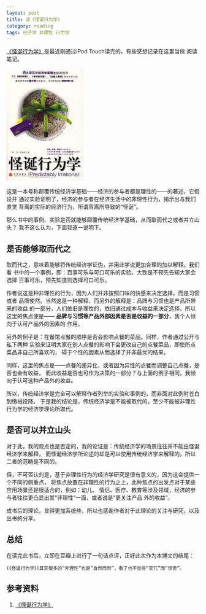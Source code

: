 ```yaml
---
layout: post
title: 读《怪诞行为学》
category: reading
tags: 经济学 非理性 行为学
---
```


[《怪诞行为学》][《怪诞行为学》]是最近刚通过iPod Touch读完的，有些感想记录在这里当做
阅读笔记。

![guaidan](/assets/images/guaidan.jpg)

这是一本号称颠覆传统经济学基础——经济的参与者都是理性的——的著述，它假设并
通过实验证明了，经济的参与者在经济生活中的非理性行为，揭示出与我们直觉
背离的实际的经济行为，所谓背离所导致的“怪诞”。

那么书中的事例、实验是否就能够颠覆传统经济学基础，从而取而代之或者并立山头？
我不这么认为，下面我逐一说明下。

## 是否能够取而代之

取而代之，意味着能够将传统经济学证伪，并用此学说更加合理的加以解释。我们看
书中的一个事例，即：百事可乐与可口可乐的实验，大致是不预先告知大家会选择
百事可乐，预先知道则选择可口可乐。

作者说这是种非理性的行为，因为人们并非按照口味的快感来决定选择，而是习惯或者
品牌使然。当然这是一种解释，而另外的解释是：品牌与习惯也是产品所带来的收益
的一部分，人们依旧是理性的，依旧通过成本与收益来决定选择。所以这里的焦点便是——
**品牌与习惯等产品外部因素是否是收益的一部分**，我个人倾向于认可产品外的因素的
作用。

另外的例子是：在餐馆点餐的顺序是否会影响点餐的菜品。同样，作者通过公开与私下两种
实验来证明大家在别人点餐的影响下会更改自己的点餐菜品，即使所点菜品非自己所喜欢的，
碍于个性的因素从而选择了并非最优的结果。

同样，这里的焦点是——点餐的差异化，或者因为异性的点餐而调整自己点餐，是否也会有收益，
而此收益是否也可作为决策的一部分？与上面的例子相同，我倾向于认可这种产品外的收益。

所以，传统经济学是完全可以解释作者列举的实验和事例的，而非面对此例时苍白到缴械投降。
于是我的结论是，传统经济学是不能被取代的，至少不能被非理性行为学的经济学理论所取代。

## 是否可以并立山头

对于此，我的观点也是否定的，我的论证是：传统经济学的场景往往并不能由怪诞经济学来解释，
而怪诞经济学所论述的却是可以使用传统经济学来解释的，所以二者的范畴是不同的。

但，不可否认的是，基于非理性行为的经济学研究是很有意义的，因为这会提供一个不同的侧重点，
将焦点放置在非理性的行为之上，此种焦点的出发点对于某些应用场景还是很适合的，例如：幼儿、
情侣、医疗、教育等涉及领域，经济的参与者往往更凸显出其“非理性”一面，或者说是“更关注产品
外的收益”。

成书后的理论，显得更加系统些，所以也感谢作者对于此理论的关注与研究，以及出书的分享。

## 总结

在读完此书后，立即在豆瓣上进行了一句话点评，正好此次作为本博文的结尾：


    (《怪诞行为学》)其实很多的“非理性”也是“自然而然”，看了也不觉得“突兀”而“惊奇”。




## 参考资料
1. [《怪诞行为学》][《怪诞行为学》]


[《怪诞行为学》]: http://book.douban.com/subject/3223711/

